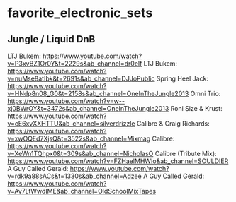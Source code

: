 # favorite_electronic_sets

Jungle / Liquid DnB
--------------------------------------------------
LTJ Bukem: https://www.youtube.com/watch?v=P3xvBZ1Or0Y&t=2229s&ab_channel=dr0elf
LTJ Bukem: https://www.youtube.com/watch?v=nuMse8atIbk&t=2691s&ab_channel=DJJoPublic
Spring Heel Jack: https://www.youtube.com/watch?v=HNdp8n08_G0&t=2158s&ab_channel=OneInTheJungle2013
Omni Trio: https://www.youtube.com/watch?v=w--xj0BWrOY&t=3472s&ab_channel=OneInTheJungle2013
Roni Size & Krust: https://www.youtube.com/watch?v=cE6xvXXHTTU&ab_channel=silverdrizzle
Calibre & Craig Richards: https://www.youtube.com/watch?v=xwOQEd7XjsQ&t=3522s&ab_channel=Mixmag
Calibre: https://www.youtube.com/watch?v=XeWn1TQhpx0&t=309s&ab_channel=NicholasO
Calibre (Tribute Mix): https://www.youtube.com/watch?v=FZHaelMHWIo&ab_channel=SOULDIER
A Guy Called Gerald: https://www.youtube.com/watch?v=rdk9a88sACs&t=1330s&ab_channel=Adzee
A Guy Called Gerald: https://www.youtube.com/watch?v=Av7LtWwdIME&ab_channel=OldSchoolMixTapes
